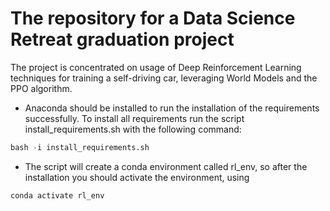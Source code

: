 # The repository for a Data Science Retreat graduation project

The project is concentrated on usage of Deep Reinforcement Learning techniques for training a self-driving car, leveraging World Models and the PPO algorithm. 

- Anaconda should be installed to run the installation of the requirements successfully. To install all requirements run the script install_requirements.sh with the following command:

```python
bash -i install_requirements.sh
```
- The script will create a conda environment called rl_env, so after the installation you should activate the environment, using 

```python
conda activate rl_env
```

